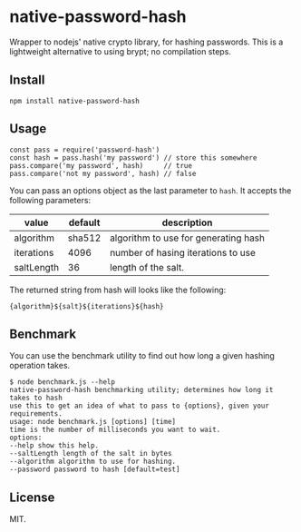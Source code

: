 # native-password-hash

Wrapper to nodejs' native crypto library, for hashing passwords.
This is a lightweight alternative to using brypt; no compilation steps.

## Install

    npm install native-password-hash

## Usage

    const pass = require('password-hash')
    const hash = pass.hash('my password') // store this somewhere
    pass.compare('my password', hash)     // true
    pass.compare('not my password', hash) // false

You can pass an options object as the last parameter to `hash`.
It accepts the following parameters:  

| value      | default | description                          |
|------------|---------|--------------------------------------|
| algorithm  | sha512  | algorithm to use for generating hash |
| iterations | 4096    | number of hasing iterations to use   |
| saltLength | 36      | length of the salt.                  |

The returned string from hash will looks like the following:

    {algorithm}${salt}${iterations}${hash}

## Benchmark

You can use the benchmark utility to find out how long a given hashing operation takes.

    $ node benchmark.js --help
    native-password-hash benchmarking utility; determines how long it takes to hash
    use this to get an idea of what to pass to {options}, given your requirements.
    usage: node benchmark.js [options] [time]
    time is the number of milliseconds you want to wait.
    options:
    --help show this help.
    --saltLength length of the salt in bytes
    --algorithm algorithm to use for hashing.
    --password password to hash [default=test]

## License

MIT.